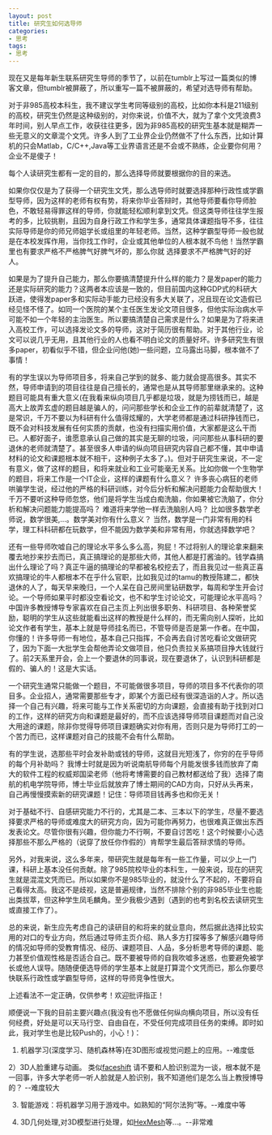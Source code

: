 ```yaml
---
layout: post
title: 研究生如何选导师
categories:
- 思考
tags:
- 思考
---
```

 
现在又是每年新生联系研究生导师的季节了，以前在tumblr上写过一篇类似的博客文章，但tumblr被屏蔽了，所以重写一篇不被屏蔽的，希望对选导师有帮助。

<!--more-->
对于非985高校本科生，我不建议学生考同等级别的高校，比如你本科是211级别的高校，研究生仍然是这种级别的，对你来说，价值不大，就为了拿个文凭浪费3年时间，别人早点工作，收获往往更多，因为非985高校的研究生基本就是糊弄一些无意义的文章混个文凭。许多人到了工业界企业仍然做不了什么东西，比如计算机的只会Matlab，C/C++,Java等工业界语言还是不会或不熟练，企业要你何用？企业不是傻子！

每个人读研究生都有一定的目的，那么选择导师就要根据你的目的来选。

如果你仅仅是为了获得一个研究生文凭，那么选导师时就要选择那种行政性或学霸型导师，因为这样的老师有权有势，将来你毕业答辩时，其他导师要看你导师脸色，不敢轻易得罪这样的导师，你就能轻松顺利拿到文凭。但这类导师往往学生报考的多，比较挑剔，且因为自身行政工作和学生多，通常具体课题指导不多，往往实际导师是你的师兄师姐学长或组里的年轻老师。当然，这种学霸型导师一般也就是在本校发挥作用，当你找工作时，企业或其他单位的人根本就不鸟他！当然学霸里也有要求严格不严格脾气好脾气坏的，那么你就 选择要求不严格脾气好的好人。

如果是为了提升自己能力，那么你要搞清楚提升什么样的能力？是发paper的能力还是实际研究的能力？这两者本应该是一致的，但目前国内这种GDP式的科研大跃进，使得发paper多和实际动手能力已经没有多大关联了，况且现在论文造假已经见怪不怪了。如同一个医院的某个主任医生发论文项目很多，但他实际治病水平可能不如一个年轻的主治医生。所以要搞清楚自己需求是什么？如果是为了将来进入高校工作，可以选择发论文多的导师，这对于简历很有帮助。对于其他行业，论文可以说几乎无用，且其他行业的人也看不明白论文的质量好坏。许多研究生有很多paper，初看似乎不错，但企业问他(她)一些问题，立马露出马脚，根本做不了事情！

有的学生误以为导师项目多，将来自己学到的就多、能力就会提高很多。其实不然，导师申请到的项目往往是自己擅长的，通常也是从其导师那里继承来的。这种题目可能具有重大意义(在我看来纵向项目几乎都是垃圾，就是为捞钱而已，越是高大上故弄玄虚的题目越是骗人的，问问那些学长和企业工作的前辈就清楚了，这是常识，千万不要以为科研有什么值得炫耀的，大学老师都是通过科研挣钱而已，既不会对科技发展有任何实质的贡献，也没有扫描实用价值，大家都是这么干而已。人都好面子，谁愿意承认自己做的其实是无聊的垃圾，问问那些从事科研的要退休的老师就清楚了。甚至很多人申请的纵向项目研究内容自己都不懂，其中申请材料的论文和课题根本就不相干，这种例子太多了。)。但对于研究生来说，不一定有意义，做了这样的题目，和将来就业和工业可能毫无关系。比如你做一个生物学的题目，将来工作是一个IT企业，这样的课题有什么意义？ 许多丧心病狂的老师哄骗学生说，经过他的严格的科研训练，对今后分析和解决问题能力会帮助很大！ 千万不要听这种导师忽悠，他们是将学生当成白痴洗脑，你如果被它洗脑了，你分析和解决问题能力能提高吗？ 难道将来学他一样去洗脑别人吗？ 比如很多数学老师说，数学很美,...。数学美对你有什么意义？ 当然，数学是一门非常有用的科学，理工科科研都在玩数学，但不能因为数学美和非常有用，你就选择数学吧？ 

还有一些导师吹嘘自己的理论水平多么多么高，狗屁！不过将别人的理论拿来翻来覆去地抄来抄去而已，真正搞理论的是那些大师，其他人都是打酱油的。钱学森搞出什么理论了吗？真正牛逼的搞理论的早都被名校挖去了，而且我见过一些真正喜欢搞理论的牛人都根本不在乎什么官职，比如我见过的tamu的教授陈建二，都快退休的人了，每天早来晚归，一个人呆在自己房间里钻研数学，每周和学生开会讨论。一个导师如果平时都没空看论文，也不和学生讨论论文，可能理论水平高吗？中国许多教授博导专家喜欢在自己主页上列出很多职务、科研项目、各种荣誉奖励，聪明的学生从这些就能看出这样的教授是什么样的，而无需向别人探听，比如论文作者有学生，基本上就是导师挂名而已，不管导师是否是第一作者。在中国，你懂的！许多导师一有地位，基本自己只指挥，不会再去自讨苦吃看论文做研究了，因为下面一大批学生会帮他弄论文做项目，他只负责拉关系搞项目挣大钱就行了。前2天系里开会，会上一个要退休的同事说，现在要退休了，认识到科研都是假的、骗人的！这是大实话。

一个研究生通常只能做一个题目，不可能做很多项目，导师的项目多不代表你的项目多。企业招人，通常需要那些专才，即某个方面已经有很深造诣的人才。所以选择一个自己有兴趣，将来可能与工作关系密切的方向课题，会直接有助于找到对口的工作，这样的研究方向和课题是最好的，而不应该选择导师项目课题而对自己没大用途的课题，除非你觉得导师项目课题确实对你有用，否则只是为导师打工的一个苦力而已，这样课题对自己的技能不会有什么帮助。 

有的学生说，选那些平时会发补助或钱的导师，这就目光短浅了，你穷的在乎导师的每个月补助吗？ 我博士时就是因为听说南航导师每个月能发很多钱而放弃了南大的软件工程的权威郑国梁老师（他将考博需要的自己教材都送给了我）选择了南航的机电学院导师，博士毕业后就放弃了博士期间的CAD方向，只好从头再来，自己再慢慢摸索新的研究课题！记住：导师项目钱再多也和你无关！

对于基础不行、自感研究能力不行的，尤其是二本、三本以下的学生，尽量不要选择要求严格的导师或难度大的研究方向，因为可能你再努力，也很难真正做出东西发表论文。尽管你很有兴趣，但你能力不行啊，不要自讨苦吃！这个时候要小心选择那些不那么严格的（说穿了放任你作假的）肯帮学生最后答辩求情的导师。

 另外，对我来说，这么多年来，带研究生就是每年有一些工作量，可以少上一门课，科研上基本没任何贡献。除了985院校毕业的本科生，一般来说，现在的研究生就是混混文凭而已。所以如果你不是985毕业的，就没什么了不起的，不要将自己看得太高。我这不是歧视，这是普遍规律，当然不排除个别的非985毕业生也能出类拔萃，但这种学生凤毛麟角。至少我极少遇到（遇到的也考到名校去读研究生或直接工作了）。

总的来说，新生应先考虑自己的读研目的和将来的就业意向，然后据此选择比较实用的对口的专业方向，然后通过导师主页介绍、熟人多方打探等多了解感兴趣导师的情况如导师的受教育情况、经历、课题项目、人品，多分析思考导师的课题、能力甚至价值观性格是否适合自己。既不要被导师的自我吹嘘多迷惑，也要避免被学长或他人误导。随随便便选导师的学生基本上就是打算混个文凭而已，那么你要尽快联系行政性或学霸型导师，这样的导师竞争性很大。

上述看法不一定正确，仅供参考！欢迎批评指正！


顺便说一下我的目前主要兴趣点(我没有也不愿做任何纵向横向项目，所以没有任何经费，好处是可以天马行空、自由自在，不受任何完成项目任务的束缚。即时如此，我对学生也是比较Push的，小心！)：

1) 机器学习(深度学习、随机森林等)在3D图形或视觉问题上的应用。--难度低

2）3D人脸重建与动画。 类似[faceshift](https://www.youtube.com/watch?v=RLfAmNDNgHk)
   请不要和人脸识别混为一谈，根本就不是一回事，许多大学老师一听人脸就是人脸识别，我不知道他们是怎么当上教授博导的？ --难度较大

3) 智能游戏：将机器学习用于游戏中。如熟知的“阿尔法狗”等。--难度中等

4) 3D几何处理,对3D模型进行处理，如[HexMesh](http://www.cad.zju.edu.cn/home/hj/index.xml)等...。--非常难
